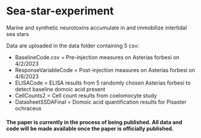 # Sea-star-experiment
Marine and synthetic neurotoxins accumulate in and immobilize intertidal sea stars


Data are uploaded in the data folder containing 5 csv:
* BaselineCode.csv = Pre-injection measures on Asterias forbesi on 4/2/2023
* ResponseVariableCode = Post-injection measures on Asterias forbesi on 4/6/2023
* ELISACode = ELISA results from 5 randomly chosen Asterias forbesi to detect baseline domoic acid present
* CellCounts2 = Cell count results from coelomocyte study
* DatasheetSSDAFinal = Domoic acid quantification results for Pisaster ochraceus


#### The paper is currently in the process of being published. All data and code will be made available once the paper is officially published.
